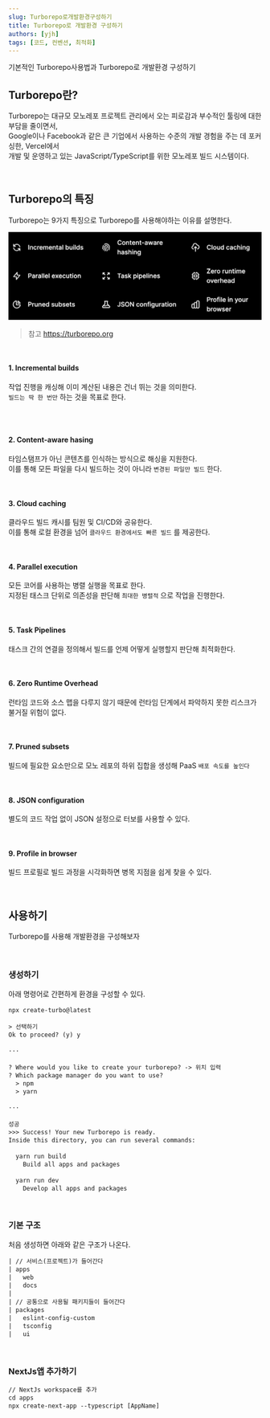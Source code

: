 ```yaml
---
slug: Turborepo로개발환경구성하기
title: Turborepo로 개발환경 구성하기
authors: [yjh]
tags: [코드, 컨벤션, 최적화]
---
```


<div className="preview">
  기본적인 Turborepo사용법과 Turborepo로 개발환경 구성하기
</div>

<!--truncate-->
<!-- https://d2.naver.com/helloworld/7553804#ch4 참고 -->

## Turborepo란?

Turborepo는 대규모 모노레포 프로젝트 관리에서 오는 피로감과 부수적인 툴링에 대한 부담을 줄이면서,  
Google이나 Facebook과 같은 큰 기업에서 사용하는 수준의 개발 경험을 주는 데 포커싱한, Vercel에서  
개발 및 운영하고 있는 JavaScript/TypeScript를 위한 모노레포 빌드 시스템이다.

<br />

## Turborepo의 특징

Turborepo는 9가지 특징으로 Turborepo를 사용해야하는 이유를 설명한다.

![turborepo](../../static/img/turborepo.png)

> 참고 https://turborepo.org

<br/>

#### 1. Incremental builds

작업 진행을 캐싱해 이미 계산된 내용은 건너 뛰는 것을 의미한다.  
 `빌드는 딱 한 번만` 하는 것을 목표로 한다.

<br/>
<br/>

#### 2. Content-aware hasing

타임스탬프가 아닌 콘텐츠를 인식하는 방식으로 해싱을 지원한다.  
이를 통해 모든 파일을 다시 빌드하는 것이 아니라 `변경된 파일만 빌드` 한다.

<br />

#### 3. Cloud caching

클라우드 빌드 캐시를 팀원 및 CI/CD와 공유한다.  
이를 통해 로컬 환경을 넘어 `클라우드 환경에서도 빠른 빌드` 를 제공한다.

<br />

#### 4. Parallel execution

모든 코어를 사용하는 병렬 실행을 목표로 한다.  
지정된 태스크 단위로 의존성을 판단해 `최대한 병렬적` 으로 작업을 진행한다.

<br />

#### 5. Task Pipelines

태스크 간의 연결을 정의해서 빌드를 언제 어떻게 실행할지 판단해 최적화한다.

<br />

#### 6. Zero Runtime Overhead

런타임 코드와 소스 맵을 다루지 않기 때문에 런타임 단계에서 파악하지 못한 리스크가 불거질 위험이 없다.

<br />

#### 7. Pruned subsets

빌드에 필요한 요소만으로 모노 레포의 하위 집합을 생성해 PaaS `배포 속도를 높인다`

<br />

#### 8. JSON configuration

별도의 코드 작업 없이 JSON 설정으로 터보를 사용할 수 있다.

<br />

#### 9. Profile in browser

빌드 프로필로 빌드 과정을 시각화하면 병목 지점을 쉽게 찾을 수 있다.

<br />

## 사용하기

Turborepo를 사용해 개발환경을 구성해보자

<br/>

### 생성하기

아래 명령어로 간편하게 환경을 구성할 수 있다.

```
npx create-turbo@latest

> 선택하기
Ok to proceed? (y) y

···

? Where would you like to create your turborepo? -> 위치 입력
? Which package manager do you want to use?
  > npm
  > yarn

···

성공
>>> Success! Your new Turborepo is ready.
Inside this directory, you can run several commands:

  yarn run build
    Build all apps and packages

  yarn run dev
    Develop all apps and packages
```

<br/>

### 기본 구조

처음 생성하면 아래와 같은 구조가 나온다.

```
| // 서비스(프로젝트)가 들어간다
| apps
|   web
|   docs
|
| // 공통으로 사용될 패키지들이 들어간다
| packages
|   eslint-config-custom
|   tsconfig
|   ui
```

<br/>

### NextJs앱 추가하기

```
// NextJs workspace를 추가
cd apps
npx create-next-app --typescript [AppName]
```

<!-- 비타민 가품비율 구글링 -->
